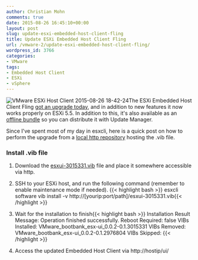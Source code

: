 ```yaml
---
author: Christian Mohn
comments: true
date: 2015-08-26 16:45:10+00:00
layout: post
slug: update-esxi-embedded-host-client-fling
title: Update ESXi Embedded Host Client Fling
url: /vmware-2/update-esxi-embedded-host-client-fling/
wordpress_id: 3766
categories:
- VMware
tags:
- Embedded Host Client
- ESXi
- vSphere
---
```


![VMware ESXi Host Client 2015-08-26 18-42-24](/img//VMware-ESXi-Host-Client-2015-08-26-18-42-24-300x164.png)The ESXi Embedded Host Client Fling [got an upgrade today](http://www.virtuallyghetto.com/2015/08/esxi-embedded-host-client-fling-updated-to-v2.html), and in addition to new features it now works properly on ESXi 5.5. In addition to this, it's also available as an [offline bundle](http://download3.vmware.com/software/vmw-tools/esxui/esxui-offline-bundle-3015331.zip) so you can distribute it with Update Manager.

Since I've spent most of my day in esxcli, here is a quick post on how to perform the upgrade from a [local http repository](http://vninja.net/vmware-2/esxi5-5-to-6-0-upgrade-from-local-http-daemon/) hosting the .vib file.

<!--more-->


### Install .vib file


  1. Download the [esxui-3015331.vib](https://labs.vmware.com/flings/esxi-embedded-host-client) file and place it somewhere accessible via http.


  2. SSH to your ESXi host, and run the following command (remember to enable maintenance mode if needed). {{< highlight bash >}}
esxcli software vib install -v http://[yourip:port/path]/esxui-3015331.vib{{< /highlight >}}


  3. Wait for the installation to finish{{< highlight bash >}}
Installation Result
Message: Operation finished successfully.
Reboot Required: false
VIBs Installed: VMware_bootbank_esx-ui_0.0.2-0.1.3015331
VIBs Removed: VMware_bootbank_esx-ui_0.0.2-0.1.2976804
VIBs Skipped:
{{< /highlight >}}


  4. Access the updated Embedded Host Client via http://hostip/ui/
